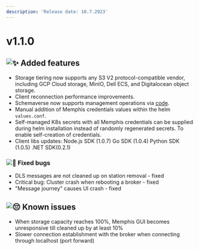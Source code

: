 ```yaml
---
description: 'Release date: 10.7.2023'
---
```


# v1.1.0

## ![:sparkles:](https://a.slack-edge.com/production-standard-emoji-assets/14.0/apple-medium/2728.png) Added features

* Storage tiering now supports any S3 V2 protocol-compatible vendor, including GCP Cloud storage, MinIO, Dell ECS, and Digitalocean object storage.
* Client reconnection performance improvements.
* Schemaverse now supports management operations via [code](../../memphis/schemaverse-schema-management/formats/).
* Manual addition of Memphis credentials values within the helm `values.conf`.
* Self-managed K8s secrets with all Memphis credentials can be supplied during helm installation instead of randomly regenerated secrets. To enable self-creation of credentials.
* Client libs updates: Node.js SDK (1.0.7) Go SDK (1.0.4) Python SDK (1.0.5) .NET SDK(0.2.1)

### ![:bug:](https://a.slack-edge.com/production-standard-emoji-assets/14.0/apple-medium/1f41b.png) Fixed bugs

* DLS messages are not cleaned up on station removal - fixed
* Critical bug: Cluster crash when rebooting a broker - fixed
* "Message journey" causes UI crash - fixed

## ![:pensive:](https://a.slack-edge.com/production-standard-emoji-assets/14.0/apple-medium/1f614.png) Known issues

* When storage capacity reaches 100%, Memphis GUI becomes unresponsive till cleaned up by at least 10%
* Slower connection establishment with the broker when connecting through localhost (port forward)
